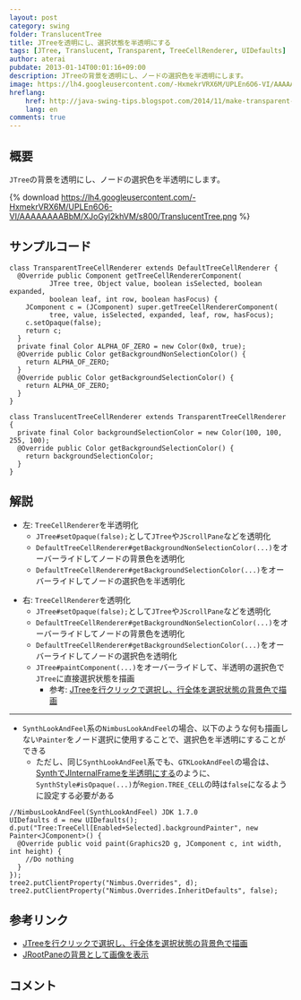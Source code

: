 ```yaml
---
layout: post
category: swing
folder: TranslucentTree
title: JTreeを透明にし、選択状態を半透明にする
tags: [JTree, Translucent, Transparent, TreeCellRenderer, UIDefaults]
author: aterai
pubdate: 2013-01-14T00:01:16+09:00
description: JTreeの背景を透明にし、ノードの選択色を半透明にします。
image: https://lh4.googleusercontent.com/-HxmekrVRX6M/UPLEn6O6-VI/AAAAAAAABbM/XJoGyl2khVM/s800/TranslucentTree.png
hreflang:
    href: http://java-swing-tips.blogspot.com/2014/11/make-transparent-jtree-and-translucent.html
    lang: en
comments: true
---
```

## 概要
`JTree`の背景を透明にし、ノードの選択色を半透明にします。

{% download https://lh4.googleusercontent.com/-HxmekrVRX6M/UPLEn6O6-VI/AAAAAAAABbM/XJoGyl2khVM/s800/TranslucentTree.png %}

## サンプルコード
<pre class="prettyprint"><code>class TransparentTreeCellRenderer extends DefaultTreeCellRenderer {
  @Override public Component getTreeCellRendererComponent(
          JTree tree, Object value, boolean isSelected, boolean expanded,
          boolean leaf, int row, boolean hasFocus) {
    JComponent c = (JComponent) super.getTreeCellRendererComponent(
          tree, value, isSelected, expanded, leaf, row, hasFocus);
    c.setOpaque(false);
    return c;
  }
  private final Color ALPHA_OF_ZERO = new Color(0x0, true);
  @Override public Color getBackgroundNonSelectionColor() {
    return ALPHA_OF_ZERO;
  }
  @Override public Color getBackgroundSelectionColor() {
    return ALPHA_OF_ZERO;
  }
}

class TranslucentTreeCellRenderer extends TransparentTreeCellRenderer {
  private final Color backgroundSelectionColor = new Color(100, 100, 255, 100);
  @Override public Color getBackgroundSelectionColor() {
    return backgroundSelectionColor;
  }
}
</code></pre>

## 解説
- 左: `TreeCellRenderer`を半透明化
    - `JTree#setOpaque(false);`として`JTree`や`JScrollPane`などを透明化
    - `DefaultTreeCellRenderer#getBackgroundNonSelectionColor(...)`をオーバーライドしてノードの背景色を透明化
    - `DefaultTreeCellRenderer#getBackgroundSelectionColor(...)`をオーバーライドしてノードの選択色を半透明化

<!-- dummy comment line for breaking list -->

- 右: `TreeCellRenderer`を透明化
    - `JTree#setOpaque(false);`として`JTree`や`JScrollPane`などを透明化
    - `DefaultTreeCellRenderer#getBackgroundNonSelectionColor(...)`をオーバーライドしてノードの背景色を透明化
    - `DefaultTreeCellRenderer#getBackgroundSelectionColor(...)`をオーバーライドしてノードの選択色を透明化
    - `JTree#paintComponent(...)`をオーバーライドして、半透明の選択色で`JTree`に直接選択状態を描画
        - 参考: [JTreeを行クリックで選択し、行全体を選択状態の背景色で描画](http://ateraimemo.com/Swing/TreeRowSelection.html)

<!-- dummy comment line for breaking list -->

- - - -
- `SynthLookAndFeel`系の`NimbusLookAndFeel`の場合、以下のような何も描画しない`Painter`をノード選択に使用することで、選択色を半透明にすることができる
    - ただし、同じ`SynthLookAndFeel`系でも、`GTKLookAndFeel`の場合は、[SynthでJInternalFrameを半透明にする](http://ateraimemo.com/Swing/TranslucentFrame.html)のように、`SynthStyle#isOpaque(...)`が`Region.TREE_CELL`の時は`false`になるように設定する必要がある

<!-- dummy comment line for breaking list -->

<pre class="prettyprint"><code>//NimbusLookAndFeel(SynthLookAndFeel) JDK 1.7.0
UIDefaults d = new UIDefaults();
d.put("Tree:TreeCell[Enabled+Selected].backgroundPainter", new Painter&lt;JComponent&gt;() {
  @Override public void paint(Graphics2D g, JComponent c, int width, int height) {
    //Do nothing
  }
});
tree2.putClientProperty("Nimbus.Overrides", d);
tree2.putClientProperty("Nimbus.Overrides.InheritDefaults", false);
</code></pre>

## 参考リンク
- [JTreeを行クリックで選択し、行全体を選択状態の背景色で描画](http://ateraimemo.com/Swing/TreeRowSelection.html)
- [JRootPaneの背景として画像を表示](http://ateraimemo.com/Swing/RootPaneBackground.html)

<!-- dummy comment line for breaking list -->

## コメント
